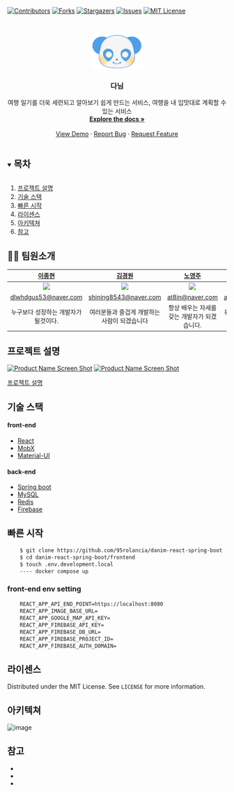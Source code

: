 <!--
*** Thanks for checking out the Best-README-Template. If you have a suggestion
*** that would make this better, please fork the repo and create a pull request
*** or simply open an issue with the tag "enhancement".
*** Thanks again! Now go create something AMAZING! :D
***
***
***
*** To avoid retyping too much info. Do a search and replace for the following:
*** github_username, repo_name, twitter_handle, email, project_title, project_description
-->

<!-- PROJECT SHIELDS -->
<!--
*** I'm using markdown "reference style" links for readability.
*** Reference links are enclosed in brackets [ ] instead of parentheses ( ).
*** See the bottom of this document for the declaration of the reference variables
*** for contributors-url, forks-url, etc. This is an optional, concise syntax you may use.
*** https://www.markdownguide.org/basic-syntax/#reference-style-links
-->

[![Contributors][contributors-shield]][contributors-url]
[![Forks][forks-shield]][forks-url]
[![Stargazers][stars-shield]][stars-url]
[![Issues][issues-shield]][issues-url]
[![MIT License][license-shield]][license-url]

<!-- PROJECT LOGO -->
<br />
<p align="center">
  <a href="https://github.com/95rolancia/danim-react-spring-boot">
    <img src="https://github.com/95rolancia/danim-react-spring-boot/blob/master/frontend/public/images/danilogo.png?raw=true" alt="Logo" width="120" height="80">
  </a>

  <h3 align="center">다님</h3>

  <p align="center">
    여행 일기를 더욱 세련되고 알아보기 쉽게 만드는 서비스, 여행을 내 입맛대로 계획할 수 있는 서비스
    <br />
    <a href="https://github.com/95rolancia/danim-react-spring-boot"><strong>Explore the docs »</strong></a>
    <br />
    <br />
    <a href="https://www.youtube.com/watch?v=G7T2ra51dBQ">View Demo</a>
    ·
    <a href="https://github.com/95rolancia/danim-react-spring-boot/issues">Report Bug</a>
    ·
    <a href="https://github.com/95rolancia/danim-react-spring-boot/issues">Request Feature</a>
  </p>
</p>

<!-- TABLE OF CONTENTS -->
<details open="open">
  <summary><h2 style="display: inline-block">목차</h2></summary>
  <ol>
    <li> <a href="#프로젝트-설명">프로젝트 설명</a></li>
    <li><a href="#기술-스택">기술 스택</a></li>
    <li><a href="# 빠른-시작">빠른 시작</a></li>
    <li><a href="#라이센스">라이센스</a></li>
    <li><a href="#아키텍쳐">아키텍쳐</a></li>
    <li><a href="#참고">참고</a></li>
  </ol>
</details>

<!-- INTRODUCE MEMBER -->

## 🧑‍💻 팀원소개

|                                              [이종현](https://github.com/kepler53)                                               |                                             [김경원](https://github.com/shining8543)                                             |                                               [노영주](https://github.com/Y0ungZ)                                                |                                               [김문희](https://github.com/munimun)                                               |                                             [장준혁](https://github.com/95rolancia)                                              |
| :------------------------------------------------------------------------------------------------------------------------------: | :------------------------------------------------------------------------------------------------------------------------------: | :------------------------------------------------------------------------------------------------------------------------------: | :------------------------------------------------------------------------------------------------------------------------------: | :------------------------------------------------------------------------------------------------------------------------------: |
| <img src="https://user-images.githubusercontent.com/41102293/130561102-23be9b86-d3e8-460a-8ab0-e133b7e9d4ea.png" width="250px"/> | <img src="https://user-images.githubusercontent.com/41102293/130561099-a6ef11d4-68bd-4f98-89ea-b232604cb47e.png" width="250px"/> | <img src="https://user-images.githubusercontent.com/41102293/130561101-bf389c47-397e-4a82-9f11-ef842e403605.png" width="250px"/> | <img src="https://user-images.githubusercontent.com/41102293/130561100-aca30a21-2f9b-4154-969e-1afc64654a92.png" width="250px"/> | <img src="https://user-images.githubusercontent.com/41102293/130561093-3e81caa1-a718-46b3-9adf-6ad372c59de8.png" width="250px"/> |
|                                                       dlwhdgus53@naver.com                                                       |                                                      shining8543@naver.com                                                       |                                                         at8in@naver.com                                                          |                                                       ansgml6491@naver.com                                                       |                                                       95jjangjun@gmail.com                                                       |
|                                               누구보다 성장하는 개발자가 될것이다.                                               |                                           여러분들과 즐겁게 개발하는 사람이 되겠습니다                                           |                                           항상 배우는 자세를 갖는 개발자가 되겠습니다.                                           |                                                유용한걸 만드는 사람이 되겠습니당~                                                |                                            꾸준히 성장할 수 있는 개발자가 되겠습니다.                                            |

<!-- ABOUT THE PROJECT -->

## 프로젝트 설명

[![Product Name Screen Shot][product-screenshot2]](product-screenshot2)
[![Product Name Screen Shot][product-screenshot1]](product-screenshot1)

[프로젝트 설명](https://github.com/95rolancia/danim-react-spring-boot/blob/master/exec/%EC%86%8C%EC%8A%A4%20%ED%81%B4%EB%A1%A0%20%ED%9B%84%20%EB%B0%B0%ED%8F%AC%20%EB%AC%B8%EC%84%9C.pdf)

## 기술 스택

#### front-end

- [React](https://reactjs.org)
- [MobX](https://mobx.js.org/README.html)
- [Material-UI](https://material-ui.com)

#### back-end

- [Spring boot](https://spring.io/projects/spring-boot)
- [MySQL](https://www.mysql.com)
- [Redis](https://redis.io)
- [Firebase](https://firebase.google.com/?hl=ko)

<!-- GETTING STARTED -->

## 빠른 시작

```
    $ git clone https://github.com/95rolancia/danim-react-spring-boot
    $ cd danim-react-spring-boot/frontend
    $ touch .env.development.local
    ---- docker compose up
```

### front-end env setting

```
    REACT_APP_API_END_POINT=https://localhost:8080
    REACT_APP_IMAGE_BASE_URL=
    REACT_APP_GOOGLE_MAP_API_KEY=
    REACT_APP_FIREBASE_API_KEY=
    REACT_APP_FIREBASE_DB_URL=
    REACT_APP_FIREBASE_PROJECT_ID=
    REACT_APP_FIREBASE_AUTH_DOMAIN=
```

<!-- LICENSE -->

## 라이센스

Distributed under the MIT License. See `LICENSE` for more information.

<!-- ARCHITECTURE -->

## 아키텍쳐
![image](https://user-images.githubusercontent.com/61743793/130647124-8fef2626-a9a5-44dc-8606-1405804f6e14.png)

## 참고

- []()
- []()
- []()

<!-- MARKDOWN LINKS & IMAGES -->
<!-- https://www.markdownguide.org/basic-syntax/#reference-style-links -->

[contributors-shield]: https://img.shields.io/github/contributors/95rolancia/danim-react-spring-boot.svg?style=for-the-badge
[contributors-url]: https://github.com/95rolancia/danim-react-spring-boot/graphs/contributors
[forks-shield]: https://img.shields.io/github/forks/95rolancia/danim-react-spring-boot.svg?style=for-the-badge
[forks-url]: https://github.com/95rolancia/danim-react-spring-boot/network/members
[stars-shield]: https://img.shields.io/github/stars/95rolancia/danim-react-spring-boot.svg?style=for-the-badge
[stars-url]: https://github.com/95rolancia/danim-react-spring-boot/stargazers
[issues-shield]: https://img.shields.io/github/issues/95rolancia/danim-react-spring-boot.svg?style=for-the-badge
[issues-url]: https://github.com/95rolancia/danim-react-spring-boot/issues
[license-shield]: https://img.shields.io/github/license/95rolancia/danim-react-spring-boot.svg?style=for-the-badge
[license-url]: https://github.com/95rolancia/danim-react-spring-boot/blob/master/license.txt
[product-screenshot2]: https://user-images.githubusercontent.com/41102293/130556791-b466d883-effe-403b-be20-a881ec149851.png
[product-screenshot1]: https://user-images.githubusercontent.com/41102293/130557312-e3ac3bdb-2a62-4c23-a606-d55460033a0d.png
